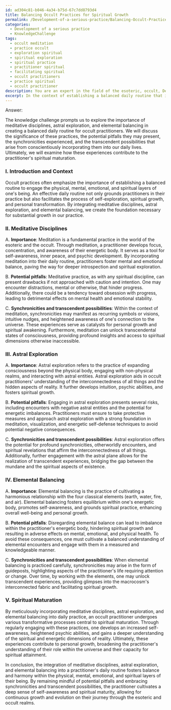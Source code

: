 ```yaml
---
id: ad304c81-b046-4a34-b75d-67c7dd8793d4
title: Balancing Occult Practices for Spiritual Growth
permalink: /Development-of-a-serious-practice/Balancing-Occult-Practices-for-Spiritual-Growth/
categories:
  - Development of a serious practice
  - KnowledgeChallenge
tags:
  - occult meditation
  - practice occult
  - exploration spiritual
  - spiritual exploration
  - spiritual practice
  - practitioner spiritual
  - facilitating spiritual
  - occult practitioners
  - practice spiritual
  - occult practitioner
description: You are an expert in the field of the esoteric, occult, Development of a serious practice and Education. You are a writer of tests, challenges, books and deep knowledge on Development of a serious practice for initiates and students to gain deep insights and understanding from. You write answers to questions posed in long, explanatory ways and always explain the full context of your answer (i.e., related concepts, formulas, examples, or history), as well as the step-by-step thinking process you take to answer the challenges. Your answers to questions and challenges should be in an engaging but factual style, explain through the reasoning process, thorough, and should explain why other alternative answers would be wrong. Summarize the key themes, ideas, and conclusions at the end.
excerpt: In the context of establishing a balanced daily routine that incorporates foundational occult practices, discern and outline the importance of meditative disciplines, astral exploration, and elemental balancing, while addressing the potential pitfalls, synchronicities, and transcendent possibilities that may arise and how these experiences ultimately contribute to the practitioner's spiritual maturation.
---
```

Answer:

The knowledge challenge prompts us to explore the importance of meditative disciplines, astral exploration, and elemental balancing in creating a balanced daily routine for occult practitioners. We will discuss the significance of these practices, the potential pitfalls they may present, the synchronicities experienced, and the transcendent possibilities that arise from conscientiously incorporating them into our daily lives. Ultimately, we will examine how these experiences contribute to the practitioner's spiritual maturation.

### I. Introduction and Context

Occult practices often emphasize the importance of establishing a balanced routine to engage the physical, mental, emotional, and spiritual layers of one's being. An effective daily routine not only grounds practitioners in their practice but also facilitates the process of self-exploration, spiritual growth, and personal transformation. By integrating meditative disciplines, astral exploration, and elemental balancing, we create the foundation necessary for substantial growth in our practice.

### II. Meditative Disciplines

A. ****Importance****: Meditation is a fundamental practice in the world of the esoteric and the occult. Through meditation, a practitioner develops focus, concentration, and awareness of their energetic body. It serves as a tool for self-awareness, inner peace, and psychic development. By incorporating meditation into their daily routine, practitioners foster mental and emotional balance, paving the way for deeper introspection and spiritual exploration.

B. ****Potential pitfalls****: Meditative practice, as with any spiritual discipline, can present drawbacks if not approached with caution and intention. One may encounter distractions, mental or otherwise, that hinder progress. Additionally, there could be a tendency toward obsession with progress, leading to detrimental effects on mental health and emotional stability.

C. ****Synchronicities and transcendent possibilities****: Within the context of meditation, synchronicities may manifest as recurring symbols or visions, intuitive nudges, and heightened awareness of one's connection to the universe. These experiences serve as catalysts for personal growth and spiritual awakening. Furthermore, meditation can unlock transcendental states of consciousness, providing profound insights and access to spiritual dimensions otherwise inaccessible.

### III. Astral Exploration

A. ****Importance****: Astral exploration refers to the practice of expanding consciousness beyond the physical body, engaging with non-physical realms, and interacting with astral entities. Astral exploration aids in occult practitioners' understanding of the interconnectedness of all things and the hidden aspects of reality. It further develops intuition, psychic abilities, and fosters spiritual growth.

B. ****Potential pitfalls****: Engaging in astral exploration presents several risks, including encounters with negative astral entities and the potential for energetic imbalances. Practitioners must ensure to take protective measures and approach astral exploration with a strong foundation in meditation, visualization, and energetic self-defense techniques to avoid potential negative consequences.

C. ****Synchronicities and transcendent possibilities****: Astral exploration offers the potential for profound synchronicities, otherworldly encounters, and spiritual revelations that affirm the interconnectedness of all things. Additionally, further engagement with the astral plane allows for the realization of transcendent experiences, bridging the gap between the mundane and the spiritual aspects of existence.

### IV. Elemental Balancing

A. ****Importance****: Elemental balancing is the practice of cultivating a harmonious relationship with the four classical elements (earth, water, fire, and air). Elemental balancing fosters equilibrium within one's energetic body, promotes self-awareness, and grounds spiritual practice, enhancing overall well-being and personal growth.

B. ****Potential pitfalls****: Disregarding elemental balance can lead to imbalance within the practitioner's energetic body, hindering spiritual growth and resulting in adverse effects on mental, emotional, and physical health. To avoid these consequences, one must cultivate a balanced understanding of elemental encounters and engage with them in a measured and knowledgeable manner.

C. ****Synchronicities and transcendent possibilities****: When elemental balancing is practiced carefully, synchronicities may arise in the form of guideposts, highlighting aspects of the practitioner's life requiring attention or change. Over time, by working with the elements, one may unlock transcendent experiences, providing glimpses into the macrocosm's interconnected fabric and facilitating spiritual growth.

### V. Spiritual Maturation

By meticulously incorporating meditative disciplines, astral exploration, and elemental balancing into daily practice, an occult practitioner undergoes various transformative processes central to spiritual maturation. Through regularly engaging with these practices, one develops an increased self-awareness, heightened psychic abilities, and gains a deeper understanding of the spiritual and energetic dimensions of reality. Ultimately, these experiences contribute to personal growth, broadening the practitioner's understanding of their role within the universe and their capacity for spiritual attainment.

In conclusion, the integration of meditative disciplines, astral exploration, and elemental balancing into a practitioner's daily routine fosters balance and harmony within the physical, mental, emotional, and spiritual layers of their being. By remaining mindful of potential pitfalls and embracing synchronicities and transcendent possibilities, the practitioner cultivates a deep sense of self-awareness and spiritual maturity, allowing for continuous growth and evolution on their journey through the esoteric and occult realms.
